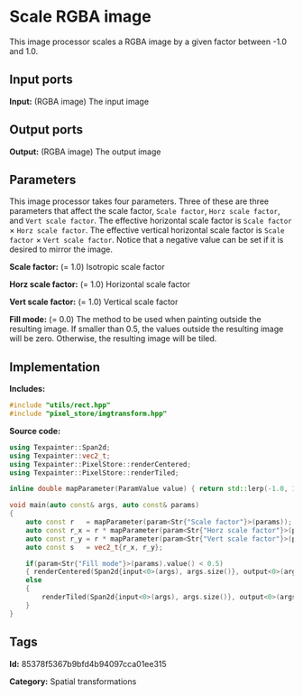 # Scale RGBA image

This image processor scales a RGBA image by a given factor between -1.0 and 1.0.

## Input ports

__Input:__ (RGBA image) The input image

## Output ports

__Output:__ (RGBA image) The output image

## Parameters

This image processor takes four parameters. Three of these are three parameters that affect the scale factor, `Scale factor`, `Horz scale factor`, and `Vert scale factor`. The effective horizontal scale factor is `Scale factor` × `Horz scale factor`. The effective vertical horizontal scale factor is `Scale factor` × `Vert scale factor`. Notice that a negative value can be set if it is desired to mirror the image.

__Scale factor:__ (= 1.0) Isotropic scale factor

__Horz scale factor:__ (= 1.0) Horizontal scale factor

__Vert scale factor:__ (= 1.0) Vertical scale factor

__Fill mode:__ (= 0.0) The method to be used when painting outside the resulting image. If smaller than 0.5, the values outside the resulting image will be zero. Otherwise, the resulting image will be tiled.

## Implementation

__Includes:__ 

```c++
#include "utils/rect.hpp"
#include "pixel_store/imgtransform.hpp"
```

__Source code:__ 

```c++
using Texpainter::Span2d;
using Texpainter::vec2_t;
using Texpainter::PixelStore::renderCentered;
using Texpainter::PixelStore::renderTiled;

inline double mapParameter(ParamValue value) { return std::lerp(-1.0, 1.0, value.value()); }

void main(auto const& args, auto const& params)
{
	auto const r   = mapParameter(param<Str{"Scale factor"}>(params));
	auto const r_x = r * mapParameter(param<Str{"Horz scale factor"}>(params));
	auto const r_y = r * mapParameter(param<Str{"Vert scale factor"}>(params));
	auto const s   = vec2_t{r_x, r_y};

	if(param<Str{"Fill mode"}>(params).value() < 0.5)
	{ renderCentered(Span2d{input<0>(args), args.size()}, output<0>(args), s); }
	else
	{
		renderTiled(Span2d{input<0>(args), args.size()}, output<0>(args), s);
	}
}
```

## Tags

__Id:__ 85378f5367b9bfd4b94097cca01ee315

__Category:__ Spatial transformations